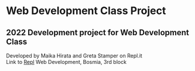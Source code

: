 # Web Development Class Project
## 2022 Development project for Web Development Class 

Developed by Maika Hirata and Greta Stamper on Repl.it  
Link to [Repl](https://replit.com/@uni-mairata/Web-Dev-Class-Site)
Web Development, Bosmia, 3rd block